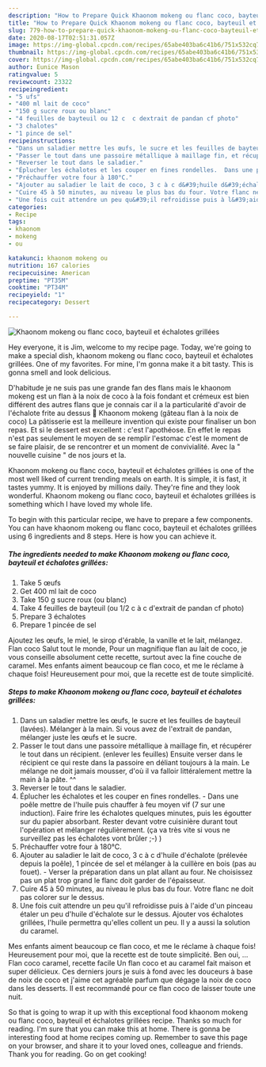 ```yaml
---
description: "How to Prepare Quick Khaonom mokeng ou flanc coco, bayteuil et échalotes grillées"
title: "How to Prepare Quick Khaonom mokeng ou flanc coco, bayteuil et échalotes grillées"
slug: 779-how-to-prepare-quick-khaonom-mokeng-ou-flanc-coco-bayteuil-et-echalotes-grillees
date: 2020-08-17T02:51:31.057Z
image: https://img-global.cpcdn.com/recipes/65abe403ba6c41b6/751x532cq70/khaonom-mokeng-ou-flanc-coco-bayteuil-et-echalotes-grillees-photo-principale-de-la-recette.jpg
thumbnail: https://img-global.cpcdn.com/recipes/65abe403ba6c41b6/751x532cq70/khaonom-mokeng-ou-flanc-coco-bayteuil-et-echalotes-grillees-photo-principale-de-la-recette.jpg
cover: https://img-global.cpcdn.com/recipes/65abe403ba6c41b6/751x532cq70/khaonom-mokeng-ou-flanc-coco-bayteuil-et-echalotes-grillees-photo-principale-de-la-recette.jpg
author: Eunice Mason
ratingvalue: 5
reviewcount: 23322
recipeingredient:
- "5 ufs"
- "400 ml lait de coco"
- "150 g sucre roux ou blanc"
- "4 feuilles de bayteuil ou 12 c  c dextrait de pandan cf photo"
- "3 chalotes"
- "1 pince de sel"
recipeinstructions:
- "Dans un saladier mettre les œufs, le sucre et les feuilles de bayteuil (lavées). Mélanger à la main. Si vous avez de l&#39;extrait de pandan, mélanger juste les œufs et le sucre."
- "Passer le tout dans une passoire métallique à maillage fin, et récupérer le tout dans un récipient. (enlever les feuilles) Ensuite verser dans le récipient ce qui reste dans la passoire en déliant toujours à la main. Le mélange ne doit jamais mousser, d&#39;où il va falloir littéralement mettre la main à la pâte. ^^"
- "Reverser le tout dans le saladier."
- "Éplucher les échalotes et les couper en fines rondelles.  Dans une poêle mettre de l&#39;huile puis chauffer à feu moyen vif (7 sur une induction). Faire frire les échalotes quelques minutes, puis les égoutter sur du papier absorbant. Rester devant votre cuisinière durant tout l&#39;opération et mélanger régulièrement. (ça va très vite si vous ne surveillez pas les échalotes vont brûler ;-) )"
- "Préchauffer votre four à 180°C."
- "Ajouter au saladier le lait de coco, 3 c à c d&#39;huile d&#39;échalote (prélevée depuis la poêle), 1 pincée de sel et mélanger à la cuillère en bois (pas au fouet).  Verser la préparation dans un plat allant au four. Ne choisissez pas un plat trop grand le flanc doit garder de l&#39;épaisseur."
- "Cuire 45 à 50 minutes, au niveau le plus bas du four. Votre flanc ne doit pas colorer sur le dessus."
- "Une fois cuit attendre un peu qu&#39;il refroidisse puis à l&#39;aide d&#39;un pinceau étaler un peu d&#39;huile d&#39;échalote sur le dessus. Ajouter vos échalotes grillées, l&#39;huile permettra qu&#39;elles collent un peu. Il y a aussi la solution du caramel."
categories:
- Recipe
tags:
- khaonom
- mokeng
- ou

katakunci: khaonom mokeng ou 
nutrition: 167 calories
recipecuisine: American
preptime: "PT35M"
cooktime: "PT34M"
recipeyield: "1"
recipecategory: Dessert

---
```



![Khaonom mokeng ou flanc coco, bayteuil et échalotes grillées](https://img-global.cpcdn.com/recipes/65abe403ba6c41b6/751x532cq70/khaonom-mokeng-ou-flanc-coco-bayteuil-et-echalotes-grillees-photo-principale-de-la-recette.jpg)

Hey everyone, it is Jim, welcome to my recipe page. Today, we're going to make a special dish, khaonom mokeng ou flanc coco, bayteuil et échalotes grillées. One of my favorites. For mine, I'm gonna make it a bit tasty. This is gonna smell and look delicious.

D&#39;habitude je ne suis pas une grande fan des flans mais le khaonom mokeng est un flan à la noix de coco à la fois fondant et crémeux est bien différent des autres flans que je connais car il a la particularité d&#39;avoir de l&#39;échalote frite au dessus 🙂 Khaonom mokeng (gâteau flan à la noix de coco) La pâtisserie est la meilleure invention qui existe pour finaliser un bon repas. Et si le dessert est excellent : c&#39;est l&#39;apothéose. En effet le repas n&#39;est pas seulement le moyen de se remplir l&#39;estomac c&#39;est le moment de se faire plaisir, de se rencontrer et un moment de convivialité. Avec la &#34; nouvelle cuisine &#34; de nos jours et la.

Khaonom mokeng ou flanc coco, bayteuil et échalotes grillées is one of the most well liked of current trending meals on earth. It is simple, it is fast, it tastes yummy. It is enjoyed by millions daily. They're fine and they look wonderful. Khaonom mokeng ou flanc coco, bayteuil et échalotes grillées is something which I have loved my whole life.


To begin with this particular recipe, we have to prepare a few components. You can have khaonom mokeng ou flanc coco, bayteuil et échalotes grillées using 6 ingredients and 8 steps. Here is how you can achieve it.

<!--inarticleads1-->

##### The ingredients needed to make Khaonom mokeng ou flanc coco, bayteuil et échalotes grillées:

1. Take 5 œufs
1. Get 400 ml lait de coco
1. Take 150 g sucre roux (ou blanc)
1. Take 4 feuilles de bayteuil (ou 1/2 c à c d&#39;extrait de pandan cf photo)
1. Prepare 3 échalotes
1. Prepare 1 pincée de sel


Ajoutez les œufs, le miel, le sirop d&#39;érable, la vanille et le lait, mélangez. Flan coco Salut tout le monde, Pour un magnifique flan au lait de coco, je vous conseille absolument cette recette, surtout avec la fine couche de caramel. Mes enfants aiment beaucoup ce flan coco, et me le réclame à chaque fois! Heureusement pour moi, que la recette est de toute simplicité. 

<!--inarticleads2-->

##### Steps to make Khaonom mokeng ou flanc coco, bayteuil et échalotes grillées:

1. Dans un saladier mettre les œufs, le sucre et les feuilles de bayteuil (lavées). Mélanger à la main. Si vous avez de l&#39;extrait de pandan, mélanger juste les œufs et le sucre.
1. Passer le tout dans une passoire métallique à maillage fin, et récupérer le tout dans un récipient. (enlever les feuilles) Ensuite verser dans le récipient ce qui reste dans la passoire en déliant toujours à la main. Le mélange ne doit jamais mousser, d&#39;où il va falloir littéralement mettre la main à la pâte. ^^
1. Reverser le tout dans le saladier.
1. Éplucher les échalotes et les couper en fines rondelles.  - Dans une poêle mettre de l&#39;huile puis chauffer à feu moyen vif (7 sur une induction). Faire frire les échalotes quelques minutes, puis les égoutter sur du papier absorbant. Rester devant votre cuisinière durant tout l&#39;opération et mélanger régulièrement. (ça va très vite si vous ne surveillez pas les échalotes vont brûler ;-) )
1. Préchauffer votre four à 180°C.
1. Ajouter au saladier le lait de coco, 3 c à c d&#39;huile d&#39;échalote (prélevée depuis la poêle), 1 pincée de sel et mélanger à la cuillère en bois (pas au fouet).  - Verser la préparation dans un plat allant au four. Ne choisissez pas un plat trop grand le flanc doit garder de l&#39;épaisseur.
1. Cuire 45 à 50 minutes, au niveau le plus bas du four. Votre flanc ne doit pas colorer sur le dessus.
1. Une fois cuit attendre un peu qu&#39;il refroidisse puis à l&#39;aide d&#39;un pinceau étaler un peu d&#39;huile d&#39;échalote sur le dessus. Ajouter vos échalotes grillées, l&#39;huile permettra qu&#39;elles collent un peu. Il y a aussi la solution du caramel.


Mes enfants aiment beaucoup ce flan coco, et me le réclame à chaque fois! Heureusement pour moi, que la recette est de toute simplicité. Ben oui, … Flan coco caramel, recette facile Un flan coco et au caramel fait maison et super délicieux. Ces derniers jours je suis à fond avec les douceurs à base de noix de coco et j&#39;aime cet agréable parfum que dégage la noix de coco dans les desserts. Il est recommandé pour ce flan coco de laisser toute une nuit. 

So that is going to wrap it up with this exceptional food khaonom mokeng ou flanc coco, bayteuil et échalotes grillées recipe. Thanks so much for reading. I'm sure that you can make this at home. There is gonna be interesting food at home recipes coming up. Remember to save this page on your browser, and share it to your loved ones, colleague and friends. Thank you for reading. Go on get cooking!

